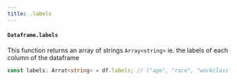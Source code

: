 ```yaml
---
title: .labels
---
```

#### `Dataframe.labels`
This function returns an array of strings `Array<string>` ie. the labels of each column of the dataframe

```typescript
const labels: Arrat<string> = df.labels; // ["age", "race", "workclass", ...]
```
